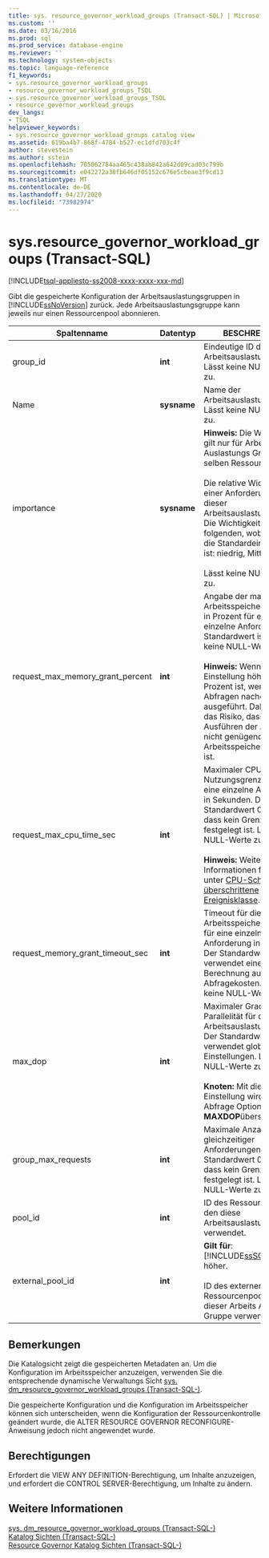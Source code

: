 ```yaml
---
title: sys. resource_governor_workload_groups (Transact-SQL) | Microsoft-Dokumentation
ms.custom: ''
ms.date: 03/16/2016
ms.prod: sql
ms.prod_service: database-engine
ms.reviewer: ''
ms.technology: system-objects
ms.topic: language-reference
f1_keywords:
- sys.resource_governor_workload_groups
- resource_governor_workload_groups_TSQL
- sys.resource_governor_workload_groups_TSQL
- resource_governor_workload_groups
dev_langs:
- TSQL
helpviewer_keywords:
- sys.resource_governor_workload_groups catalog view
ms.assetid: 619ba4b7-868f-4784-b527-ec1dfd703c4f
author: stevestein
ms.author: sstein
ms.openlocfilehash: 785062784aa465c438ab842a642d09cad03c799b
ms.sourcegitcommit: e042272a38fb646df05152c676e5cbeae3f9cd13
ms.translationtype: MT
ms.contentlocale: de-DE
ms.lasthandoff: 04/27/2020
ms.locfileid: "73982974"
---
```

# <a name="sysresource_governor_workload_groups-transact-sql"></a>sys.resource_governor_workload_groups (Transact-SQL)
[!INCLUDE[tsql-appliesto-ss2008-xxxx-xxxx-xxx-md](../../includes/tsql-appliesto-ss2008-xxxx-xxxx-xxx-md.md)]

  Gibt die gespeicherte Konfiguration der Arbeitsauslastungsgruppen in [!INCLUDE[ssNoVersion](../../includes/ssnoversion-md.md)] zurück. Jede Arbeitsauslastungsgruppe kann jeweils nur einen Ressourcenpool abonnieren.  
  
|Spaltenname|Datentyp|BESCHREIBUNG|  
|-----------------|---------------|-----------------|  
|group_id|**int**|Eindeutige ID der Arbeitsauslastungsgruppe Lässt keine NULL-Werte zu.|  
|Name|**sysname**|Name der Arbeitsauslastungsgruppe. Lässt keine NULL-Werte zu.|  
|importance|**sysname**|**Hinweis:** Die Wichtigkeit gilt nur für Arbeits Auslastungs Gruppen im selben Ressourcenpool.<br /><br /> Die relative Wichtigkeit einer Anforderung in dieser Arbeitsauslastungsgruppe. Die Wichtigkeit ist eine der folgenden, wobei Medium die Standardeinstellung ist: niedrig, Mittel, hoch.<br /><br /> Lässt keine NULL-Werte zu.|  
|request_max_memory_grant_percent|**int**|Angabe der maximalen Arbeitsspeicherzuweisung in Prozent für eine einzelne Anforderung. Der Standardwert ist 25. Lässt keine NULL-Werte zu.<br /><br /> **Hinweis:** Wenn diese Einstellung höher als 50 Prozent ist, werden große Abfragen nacheinander ausgeführt. Daher besteht das Risiko, dass beim Ausführen der Abfrage nicht genügend Arbeitsspeicher verfügbar ist.|  
|request_max_cpu_time_sec|**int**|Maximaler CPU-Nutzungsgrenzwert für eine einzelne Anforderung in Sekunden. Der Standardwert 0 bedeutet, dass kein Grenzwert festgelegt ist. Lässt keine NULL-Werte zu.<br /><br /> **Hinweis:** Weitere Informationen finden Sie unter [CPU-Schwellenwert überschrittene Ereignisklasse](../../relational-databases/event-classes/cpu-threshold-exceeded-event-class.md).|  
|request_memory_grant_timeout_sec|**int**|Timeout für die Arbeitsspeicherzuweisung für eine einzelne Anforderung in Sekunden. Der Standardwert 0 verwendet eine interne Berechnung auf Basis der Abfragekosten. Lässt keine NULL-Werte zu.|  
|max_dop|**int**|Maximaler Grad der Parallelität für die Arbeitsauslastungsgruppe. Der Standardwert 0 verwendet globale Einstellungen. Lässt keine NULL-Werte zu.<br /><br /> **Knoten:** Mit dieser Einstellung wird die Abfrage Option **MAXDOP**überschrieben.|  
|group_max_requests|**int**|Maximale Anzahl gleichzeitiger Anforderungen. Der Standardwert 0 bedeutet, dass kein Grenzwert festgelegt ist. Lässt keine NULL-Werte zu.|  
|pool_id|**int**|ID des Ressourcenpools, den diese Arbeitsauslastungsgruppe verwendet.|  
|external_pool_id|**int**|**Gilt für**:  [!INCLUDE[ssSQL15](../../includes/sssql15-md.md)] und höher.<br /><br /> ID des externen Ressourcenpools, der von dieser Arbeits Auslastungs Gruppe verwendet wird.|  
  
## <a name="remarks"></a>Bemerkungen  
 Die Katalogsicht zeigt die gespeicherten Metadaten an. Um die Konfiguration im Arbeitsspeicher anzuzeigen, verwenden Sie die entsprechende dynamische Verwaltungs Sicht [sys. dm_resource_governor_workload_groups &#40;Transact-SQL-&#41;](../../relational-databases/system-dynamic-management-views/sys-dm-resource-governor-workload-groups-transact-sql.md).  
  
 Die gespeicherte Konfiguration und die Konfiguration im Arbeitsspeicher können sich unterscheiden, wenn die Konfiguration der Ressourcenkontrolle geändert wurde, die ALTER RESOURCE GOVERNOR RECONFIGURE-Anweisung jedoch nicht angewendet wurde.  
  
## <a name="permissions"></a>Berechtigungen  
 Erfordert die VIEW ANY DEFINITION-Berechtigung, um Inhalte anzuzeigen, und erfordert die CONTROL SERVER-Berechtigung, um Inhalte zu ändern.  
  
## <a name="see-also"></a>Weitere Informationen  
 [sys. dm_resource_governor_workload_groups &#40;Transact-SQL-&#41;](../../relational-databases/system-dynamic-management-views/sys-dm-resource-governor-workload-groups-transact-sql.md)   
 [Katalog Sichten &#40;Transact-SQL-&#41;](../../relational-databases/system-catalog-views/catalog-views-transact-sql.md)   
 [Resource Governor Katalog Sichten &#40;Transact-SQL-&#41;](../../relational-databases/system-catalog-views/resource-governor-catalog-views-transact-sql.md)  
  
  
